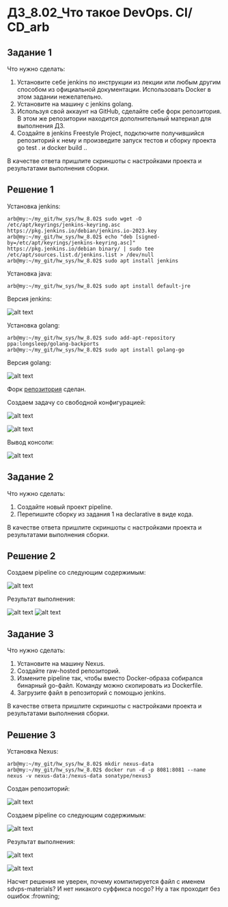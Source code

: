 # **ДЗ_8.02_Что такое DevOps. СI/СD_arb**


## Задание 1

Что нужно сделать:

1. Установите себе jenkins по инструкции из лекции или любым другим способом из официальной документации. Использовать Docker в этом задании нежелательно.
2. Установите на машину с jenkins golang.
3. Используя свой аккаунт на GitHub, сделайте себе форк репозитория. В этом же репозитории находится дополнительный материал для выполнения ДЗ.
4. Создайте в jenkins Freestyle Project, подключите получившийся репозиторий к нему и произведите запуск тестов и сборку проекта go test . и docker build ..

В качестве ответа пришлите скриншоты с настройками проекта и результатами выполнения сборки.

## Решение 1

Установка jenkins:

```
arb@my:~/my_git/hw_sys/hw_8.02$ sudo wget -O /etc/apt/keyrings/jenkins-keyring.asc https://pkg.jenkins.io/debian/jenkins.io-2023.key
arb@my:~/my_git/hw_sys/hw_8.02$ echo "deb [signed-by=/etc/apt/keyrings/jenkins-keyring.asc]" https://pkg.jenkins.io/debian binary/ | sudo tee  /etc/apt/sources.list.d/jenkins.list > /dev/null
arb@my:~/my_git/hw_sys/hw_8.02$ sudo apt install jenkins
```

Установка java:

```
arb@my:~/my_git/hw_sys/hw_8.02$ sudo apt install default-jre
```

Версия jenkins:

![alt text](arch/image.png)

Установка golang:

```
arb@my:~/my_git/hw_sys/hw_8.02$ sudo add-apt-repository ppa:longsleep/golang-backports
arb@my:~/my_git/hw_sys/hw_8.02$ sudo apt install golang-go
```

Версия golang:

![alt text](arch/image-1.png)

Форк [репозитория](https://github.com/netology-code/sdvps-materials.git) сделан.

Создаем задачу со свободной конфигурацией:

![alt text](arch/image-2.png)

![alt text](arch/image-3.png)

Вывод консоли:

![alt text](arch/image-4.png)


## Задание 2

Что нужно сделать:

1. Создайте новый проект pipeline.
2. Перепишите сборку из задания 1 на declarative в виде кода.

В качестве ответа пришлите скриншоты с настройками проекта и результатами выполнения сборки.

## Решение 2

Создаем pipeline со следующим содержимым:

![alt text](arch/image-5.png)

Результат выполнения:

![alt text](arch/image-6.png)
![alt text](arch/image-7.png)


## Задание 3

Что нужно сделать:

1. Установите на машину Nexus.
2. Создайте raw-hosted репозиторий.
3. Измените pipeline так, чтобы вместо Docker-образа собирался бинарный go-файл. Команду можно скопировать из Dockerfile.
4. Загрузите файл в репозиторий с помощью jenkins.

В качестве ответа пришлите скриншоты с настройками проекта и результатами выполнения сборки.

## Решение 3

Установка Nexus:

```
arb@my:~/my_git/hw_sys/hw_8.02$ mkdir nexus-data
arb@my:~/my_git/hw_sys/hw_8.02$ docker run -d -p 8081:8081 --name nexus -v nexus-data:/nexus-data sonatype/nexus3
```

Создан репозиторий:

![alt text](arch/image-9.png)

Создаем pipeline со следующим содержимым:

![alt text](arch/image-8.png)

Результат выполнения:

![alt text](arch/image-10.png)

![alt text](arch/image-11.png)

Насчет решения не уверен, почему компилируется файл с именем sdvps-materials? И нет никакого суффикса nocgo? Ну а так проходит без ошибок :frowning;